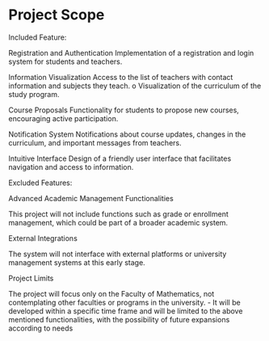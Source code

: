 # Project Scope

Included Feature: 

Registration and Authentication
Implementation of a registration and login system for students and teachers.

Information Visualization
Access to the list of teachers with contact information and subjects they teach. o Visualization of the curriculum of the study program.

Course Proposals
Functionality for students to propose new courses, encouraging active participation.

Notification System
Notifications about course updates, changes in the curriculum, and important messages from teachers.

Intuitive Interface
Design of a friendly user interface that facilitates navigation and access to information.

Excluded Features:

Advanced Academic Management Functionalities

This project will not include functions such as grade or enrollment management, which could be part of a broader academic system.

External Integrations

The system will not interface with external platforms or university management systems at this early stage.

Project Limits 

The project will focus only on the Faculty of Mathematics, not contemplating other faculties or programs in the university. - It will be developed within a specific time frame and will be limited to the above mentioned functionalities, with the possibility of future expansions according to needs
